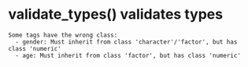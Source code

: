 # validate_types() validates types

    Some tags have the wrong class:
      - gender: Must inherit from class 'character'/'factor', but has class 'numeric'
      - age: Must inherit from class 'factor', but has class 'numeric'
    

